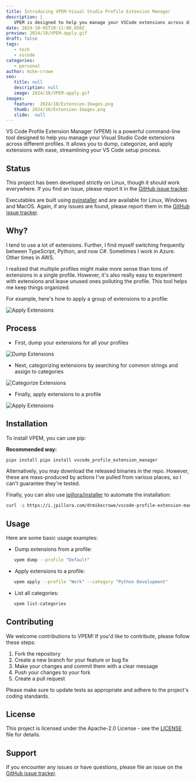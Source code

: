 ```yaml
---
title: Introducing VPEM-Visual Studio Profile Extension Manager
description: |
   VPEM is designed to help you manage your VSCode extensions across different profiles. It provides dumping, categorizing, and applying to individual profiles
date: 2024-10-05T10:11:00.050Z
preview: 2024/10/VPEM-apply.gif
draft: false
tags:
   - tech
   - vscode
categories:
   - personal
author: mike-crowe
seo:
   title: null
   description: null
   image: 2024/10/VPEM-apply.gif
images:
   feature:  2024/10/Extension-Images.png
   thumb: 2024/10/Extension-Images.png
   slide:  null
---
```


VS Code Profile Extension Manager (VPEM) is a powerful command-line tool designed to help you manage your Visual Studio Code extensions across different profiles. It allows you to dump, categorize, and apply extensions with ease, streamlining your VS Code setup process.

## Status

This project has been developed strictly on Linux, though it should work everywhere.  If you find an issue, please report it in the [GitHub issue tracker](https://github.com/drmikecrowe/vscode-profile-extension-manager/issues).

Executables are built using [pyinstaller](https://github.com/pyinstaller/pyinstaller) and are available for Linux, Windows and MacOS.  Again, if any issues are found, please report them in the [GitHub issue tracker](https://github.com/drmikecrowe/vscode-profile-extension-manager/issues).

## Why?

I tend to use a lot of extensions.  Further, I find myself switching frequently between TypeScript, Python, and now C#.  Sometimes I work in Azure.  Other times in AWS.

I realized that multiple profiles might make more sense than tons of extensions in a single profile.  However, it's also really easy to experiment with extensions and leave unused ones polluting the profile.  This tool helps me keep things organized.

For example, here's how to apply a group of extensions to a profile:

![Apply Extensions](https://www.mikesshinyobjects.tech/assets/images/2024/10/VPEM-apply-example.png)

## Process

- First, dump your extensions for all your profiles

![Dump Extensions](https://www.mikesshinyobjects.tech/assets/images/2024/10/VPEM-dump.gif)

- Next, categorizing extensions by searching for common strings and assign to categories

![Categorize Extensions](https://www.mikesshinyobjects.tech/assets/images/2024/10/VPEM-categorize.gif)

- Finally, apply extensions to a profile

![Apply Extensions](https://www.mikesshinyobjects.tech/assets/images/2024/10/VPEM-apply.gif)

## Installation

To install VPEM, you can use pip:

**Recommended way:**

```sh
pipx install pipx install vscode_profile_extension_manager
```

Alternatively, you may download the released binaries in the repo.  However, these are mass-produced by actions I've pulled from various places, so I can't guarantee they're tested.

Finally, you can also use [jpillora/installer](https://github.com/jpillora/installer) to automate the installation:

```sh
curl -q https://i.jpillora.com/drmikecrowe/vscode-profile-extension-manager! | sh
```

## Usage

Here are some basic usage examples:

- Dump extensions from a profile:

```sh
   vpem dump --profile "Default"
```

- Apply extensions to a profile:

```sh
   vpem apply --profile "Work" --category "Python Development"
```

- List all categories:

```sh
   vpem list-categories
```

## Contributing

We welcome contributions to VPEM! If you'd like to contribute, please follow these steps:

1. Fork the repository
2. Create a new branch for your feature or bug fix
3. Make your changes and commit them with a clear message
4. Push your changes to your fork
5. Create a pull request

Please make sure to update tests as appropriate and adhere to the project's coding standards.

## License

This project is licensed under the Apache-2.0 License - see the [LICENSE](LICENSE.md) file for details.

## Support

If you encounter any issues or have questions, please file an issue on the [GitHub issue tracker](https://github.com/drmikecrowe/vscode-profile-extension-manager/issues).
